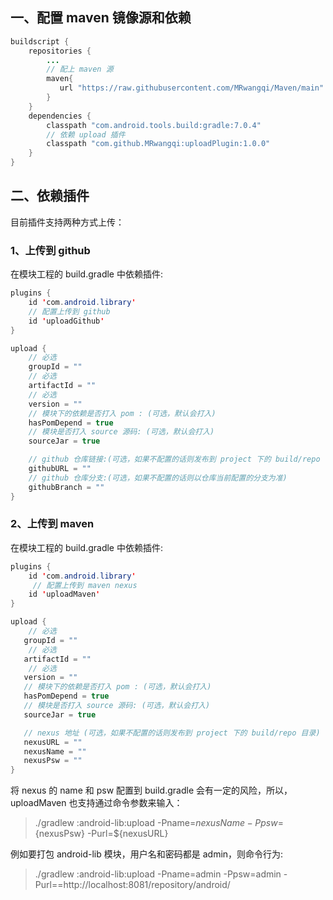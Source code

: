 ## 一、配置 maven 镜像源和依赖
```java
buildscript {
    repositories {
        ...
        // 配上 maven 源
        maven{
           url "https://raw.githubusercontent.com/MRwangqi/Maven/main"
        }
    }
    dependencies {
        classpath "com.android.tools.build:gradle:7.0.4"
        // 依赖 upload 插件
        classpath "com.github.MRwangqi:uploadPlugin:1.0.0"
    }
}
```

## 二、依赖插件

目前插件支持两种方式上传：

### 1、上传到 github

在模块工程的 build.gradle 中依赖插件:

```java
plugins {
    id 'com.android.library'
    // 配置上传到 github
    id 'uploadGithub'
}

upload {
    // 必选
    groupId = ""
    // 必选
    artifactId = ""
    // 必选
    version = ""
    // 模块下的依赖是否打入 pom : (可选，默认会打入)
    hasPomDepend = true
    // 模块是否打入 source 源码: (可选，默认会打入)
    sourceJar = true

    // github 仓库链接:(可选，如果不配置的话则发布到 project 下的 build/repo 目录)
    githubURL = ""
    // github 仓库分支:(可选，如果不配置的话则以仓库当前配置的分支为准)
    githubBranch = ""
}
```



### 2、上传到 maven

在模块工程的 build.gradle 中依赖插件:

```java
plugins {
    id 'com.android.library'
     // 配置上传到 maven nexus
    id 'uploadMaven'
}

upload {
    // 必选
   groupId = ""
    // 必选
   artifactId = ""
    // 必选
   version = ""
   // 模块下的依赖是否打入 pom : (可选，默认会打入)
   hasPomDepend = true
   // 模块是否打入 source 源码: (可选，默认会打入)
   sourceJar = true

   // nexus 地址 (可选，如果不配置的话则发布到 project 下的 build/repo 目录)
   nexusURL = ""
   nexusName = ""
   nexusPsw = ""
}
```

将 nexus 的 name 和 psw 配置到 build.gradle 会有一定的风险，所以，uploadMaven 也支持通过命令参数来输入：
>  ./gradlew :android-lib:upload -Pname=${nexusName} -Ppsw=${nexusPsw} -Purl=${nexusURL}

例如要打包 android-lib 模块，用户名和密码都是 admin，则命令行为:
> ./gradlew :android-lib:upload -Pname=admin -Ppsw=admin -Purl==http://localhost:8081/repository/android/

